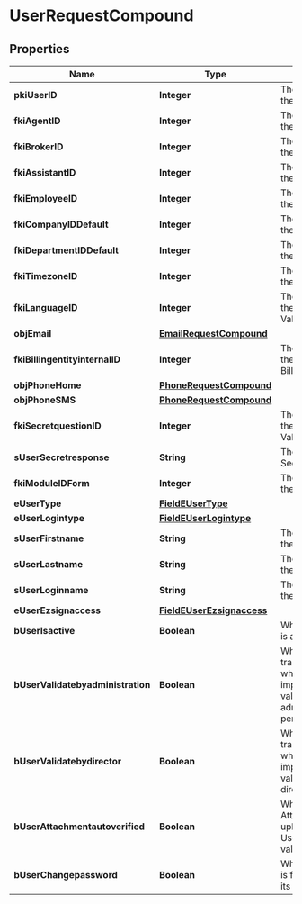 

# UserRequestCompound

## Properties

Name | Type | Description | Notes
------------ | ------------- | ------------- | -------------
**pkiUserID** | **Integer** | The unique ID of the User |  [optional]
**fkiAgentID** | **Integer** | The unique ID of the Agent. |  [optional]
**fkiBrokerID** | **Integer** | The unique ID of the Broker. |  [optional]
**fkiAssistantID** | **Integer** | The unique ID of the Assistant. |  [optional]
**fkiEmployeeID** | **Integer** | The unique ID of the Employee. |  [optional]
**fkiCompanyIDDefault** | **Integer** | The unique ID of the Company | 
**fkiDepartmentIDDefault** | **Integer** | The unique ID of the Department | 
**fkiTimezoneID** | **Integer** | The unique ID of the Timezone | 
**fkiLanguageID** | **Integer** | The unique ID of the Language.  Valid values:  |Value|Description| |-|-| |1|French| |2|English| | 
**objEmail** | [**EmailRequestCompound**](EmailRequestCompound.md) |  | 
**fkiBillingentityinternalID** | **Integer** | The unique ID of the Billingentityinternal. | 
**objPhoneHome** | [**PhoneRequestCompound**](PhoneRequestCompound.md) |  |  [optional]
**objPhoneSMS** | [**PhoneRequestCompound**](PhoneRequestCompound.md) |  |  [optional]
**fkiSecretquestionID** | **Integer** | The unique ID of the Secretquestion.  Valid values:  |Value|Description| |-|-| |1|The name of the hospital in which you were born| |2|The name of your grade school| |3|The last name of your favorite teacher| |4|Your favorite sports team| |5|Your favorite TV show| |6|Your favorite movie| |7|The name of the street on which you grew up| |8|The name of your first employer| |9|Your first car| |10|Your favorite food| |11|The name of your first pet| |12|Favorite musician/band| |13|What instrument you play| |14|Your father&#39;s middle name| |15|Your mother&#39;s maiden name| |16|Name of your eldest child| |17|Your spouse&#39;s middle name| |18|Favorite restaurant| |19|Childhood nickname| |20|Favorite vacation destination| |21|Your boat&#39;s name| |22|Date of Birth (YYYY-MM-DD)| |  [optional]
**sUserSecretresponse** | **String** | The answer to the Secretquestion |  [optional]
**fkiModuleIDForm** | **Integer** | The unique ID of the Module |  [optional]
**eUserType** | [**FieldEUserType**](FieldEUserType.md) |  | 
**eUserLogintype** | [**FieldEUserLogintype**](FieldEUserLogintype.md) |  | 
**sUserFirstname** | **String** | The first name of the user | 
**sUserLastname** | **String** | The last name of the user | 
**sUserLoginname** | **String** | The login name of the User. | 
**eUserEzsignaccess** | [**FieldEUserEzsignaccess**](FieldEUserEzsignaccess.md) |  | 
**bUserIsactive** | **Boolean** | Whether the User is active or not | 
**bUserValidatebyadministration** | **Boolean** | Whether if the transactions in which the User is implicated must be validated by administrative personnel or not |  [optional]
**bUserValidatebydirector** | **Boolean** | Whether if the transactions in which the User is implicated must be validated by a director or not |  [optional]
**bUserAttachmentautoverified** | **Boolean** | Whether if Attachments uploaded by the User must be validated or not |  [optional]
**bUserChangepassword** | **Boolean** | Whether if the User is forced to change its password |  [optional]




